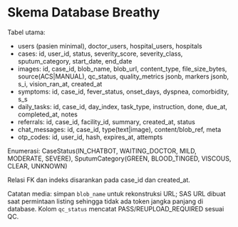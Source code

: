 # Skema Database Breathy

Tabel utama:
- users (pasien minimal), doctor_users, hospital_users, hospitals
- cases: id, user_id, status, severity_score, severity_class, sputum_category, start_date, end_date
- images: id, case_id, blob_name, blob_url, content_type, file_size_bytes, source(ACS|MANUAL), qc_status, quality_metrics jsonb, markers jsonb, s_i, vision_ran_at, created_at
- symptoms: id, case_id, fever_status, onset_days, dyspnea, comorbidity, s_s
- daily_tasks: id, case_id, day_index, task_type, instruction, done, due_at, completed_at, notes
- referrals: id, case_id, facility_id, summary, created_at, status
- chat_messages: id, case_id, type(text|image), content/blob_ref, meta
- otp_codes: id, user_id, hash, expires_at, attempts

Enumerasi: CaseStatus(IN_CHATBOT, WAITING_DOCTOR, MILD, MODERATE, SEVERE), SputumCategory(GREEN, BLOOD_TINGED, VISCOUS, CLEAR, UNKNOWN)

Relasi FK dan indeks disarankan pada case_id dan created_at.

Catatan media: simpan `blob_name` untuk rekonstruksi URL; SAS URL dibuat saat permintaan listing sehingga tidak ada token jangka panjang di database. Kolom `qc_status` mencatat PASS/REUPLOAD_REQUIRED sesuai QC.
